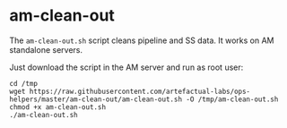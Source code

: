 # am-clean-out

The `am-clean-out.sh` script cleans pipeline and SS data. It works on AM standalone servers.

Just download the script in the AM server and run as root user:

```
cd /tmp
wget https://raw.githubusercontent.com/artefactual-labs/ops-helpers/master/am-clean-out/am-clean-out.sh -O /tmp/am-clean-out.sh
chmod +x am-clean-out.sh
./am-clean-out.sh
```

